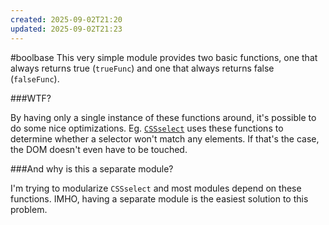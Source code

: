 ```yaml
---
created: 2025-09-02T21:20
updated: 2025-09-02T21:23
---
```

#boolbase
This very simple module provides two basic functions, one that always returns true (`trueFunc`) and one that always returns false (`falseFunc`).

###WTF?

By having only a single instance of these functions around, it's possible to do some nice optimizations. Eg. [`CSSselect`](https://github.com/fb55/CSSselect) uses these functions to determine whether a selector won't match any elements. If that's the case, the DOM doesn't even have to be touched.

###And why is this a separate module?

I'm trying to modularize `CSSselect` and most modules depend on these functions. IMHO, having a separate module is the easiest solution to this problem.